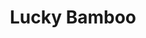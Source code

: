 ---
title: "Lucky Bamboo"
url: /ciudad-autonoma-de-buenos-aires/lucky-bamboo/
shop: centro de jardinería
---
